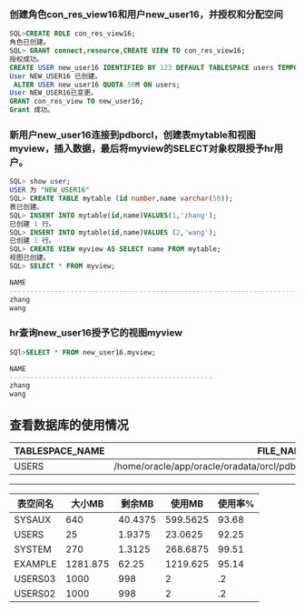 ### 创建角色con_res_view16和用户new_user16，并授权和分配空间
 ```sql
 SQL>CREATE ROLE con_res_view16;
角色已创建。
 SQL> GRANT connect,resource,CREATE VIEW TO con_res_view16;
授权成功。
 CREATE USER new_user16 IDENTIFIED BY 123 DEFAULT TABLESPACE users TEMPORARY TABLESPACE temp;
 User NEW_USER16 已创建。
  ALTER USER new_user16 QUOTA 50M ON users;
 User NEW_USER16已变更。
GRANT con_res_view TO new_user16;
Grant 成功。
```

### 新用户new_user16连接到pdborcl，创建表mytable和视图myview，插入数据，最后将myview的SELECT对象权限授予hr用户。
```sql
SQL> show user;
USER 为 "NEW_USER16"
SQL> CREATE TABLE mytable (id number,name varchar(50));
表已创建。
SQL> INSERT INTO mytable(id,name)VALUES(1,'zhang');
已创建 1 行。
SQL> INSERT INTO mytable(id,name)VALUES (2,'wang');
已创建 1 行。
SQL> CREATE VIEW myview AS SELECT name FROM mytable;
视图已创建。
SQL> SELECT * FROM myview;

NAME
--------------------------------------------------------------------------------
zhang
wang

```

### hr查询new_user16授予它的视图myview
```sql
SQl>SELECT * FROM new_user16.myview;

NAME
--------------------------------------------------
zhang
wang
```

 查看数据库的使用情况
-----------------------------------------------------------------------
TABLESPACE_NAME | FILE_NAME | MB   |  MAX_MB | AUTOEXTEN
----------------|-----------|------|---------|-------------------------------------
USERS  |  /home/oracle/app/oracle/oradata/orcl/pdborcl/SAMPLE_SCHEMA_users01.dbf | 25 | 32767.9844 | YES



------------------------------------------------------------------
表空间名   |    大小MB   |   剩余MB   | 使用MB   | 使用率%
----------| -----------| ---------- |----------| ----------
SYSAUX	  |    640     |  40.4375   | 599.5625 |    93.68
USERS	  |   25       |  1.9375    | 23.0625  |   92.25
SYSTEM	  |	 270   |   1.3125   |268.6875  |   99.51
EXAMPLE   |  1281.875  |     62.25  | 1219.625 |    95.14
USERS03   |	1000   |      998   |       2  | .2
USERS02   |	1000   |    998	    |       2  | .2
